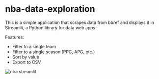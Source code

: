 # nba-data-exploration

This is a simple application that scrapes data from bbref and displays it in Streamlit, a Python library for data web apps.

Features:
- Filter to a single team
- Filter to a single season (PPG, APG, etc.)
- Sort by value
- Export to CSV

![nba streamlit ](https://github.com/nathanielmiller23/nba-data-exploration/assets/68157143/d4d39046-8fd8-4421-b61e-6455e8d131b0)
